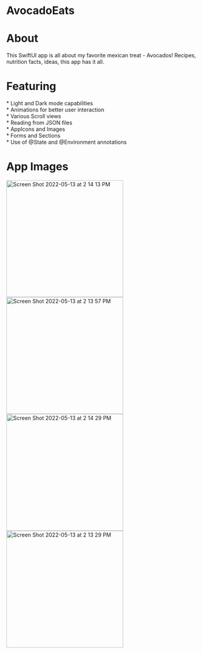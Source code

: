 # AvocadoEats

<h1> About </h1>
This SwiftUI app is all about my favorite mexican treat - Avocados!  Recipes, nutrition facts, ideas, this app has it all.

<h1> Featuring </h1>
* Light and Dark mode capabilities <br>
* Animations for better user interaction <br>
* Various Scroll views <br>
* Reading from JSON files <br>
* AppIcons and Images <br>
* Forms and Sections <br>
* Use of @State and @Environment annotations <br>

<h1> App Images </h1>
<img width="307" alt="Screen Shot 2022-05-13 at 2 14 13 PM" src="https://user-images.githubusercontent.com/87610332/168343353-73f53ab7-354f-45f7-aa11-2afad833052b.png">
<img width="307" alt="Screen Shot 2022-05-13 at 2 13 57 PM" src="https://user-images.githubusercontent.com/87610332/168343378-70e51cae-9f45-4e9b-b01b-2af4243cf650.png">
<img width="307" alt="Screen Shot 2022-05-13 at 2 14 29 PM" src="https://user-images.githubusercontent.com/87610332/168343389-ed4493e6-58db-4f01-b741-0ebda79e2dcc.png">
<img width="307" alt="Screen Shot 2022-05-13 at 2 13 29 PM" src="https://user-images.githubusercontent.com/87610332/168343436-368d76bb-c0a6-4c94-9964-528e5fac1dab.png">
